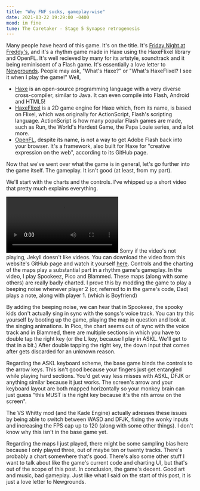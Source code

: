 ```yaml
---
title: "Why FNF sucks, gameplay-wise"
date: 2021-03-22 19:29:00 -0400
mood: im fine
tune: The Caretaker - Stage 5 Synapse retrogenesis
---
```

Many people have heard of this game. It's on the title. It's [Friday Night at Freddy's](https://ninja-muffin24.itch.io/funkin), and it's a rhythm game made in Haxe using the HaxeFlixel library and OpenFL. It's well recieved by many for its artstyle, soundtrack and it being reminiscent of a Flash game. It's essentially a love letter to [Newgrounds](https://newgrounds.com).
People may ask, "What's Haxe?" or "What's HaxeFlixel? I see it when I play the game!" Well,
- [Haxe](https://haxe.org/) is an open-source programming language with a very diverse cross-compiler, similar to Java. It can even compile into Flash, Android and HTML5!
- [HaxeFlixel](https://haxeflixel.com/) is a 2D game engine for Haxe which, from its name, is based on Flixel, which was originally for ActionScript, Flash's scripting language. ActionScript is how many popular Flash games are made, such as Run, the World's Hardest Game, the Papa Louie series, and a lot more.
- [OpenFL](https://www.openfl.org/), despite its name, is not a way to get Adobe Flash back into your browser. It's a framework, also built for Haxe for "creative expression on the web", according to its GitHub page.

Now that we've went over what the game is in general, let's go further into the game itself. The gameplay.
It isn't good (at least, from my part).

We'll start with the charts and the controls. I've whipped up a short video that pretty much explains everything.

<video controls><source src="/assets/img/fnf.mp4" type="video/mp4"></video>
Sorry if the video's not playing, Jekyll doesn't like videos. You can download the video from this website's GitHub page and watch it yourself [here](https://github.com/furcorn/furcorn.github.io/blob/master/assets/img/fnf.mp4). Controls and the charting of the maps play a substantial part in a rhythm game's gameplay. In the video, I play Spookeez, Pico and Blammed. These maps (along with some others) are really badly charted. I prove this by modding the game to play a beeping noise whenever player 2 (or, referred to in the game's code, Dad) plays a note, along with player 1. (which is Boyfriend)

By adding the beeping noise, we can hear that in Spookeez, the spooky kids don't actually sing in sync with the songs's voice track. You can try this yourself by booting up the game, playing the map in question and look at the singing animations. In Pico, the chart seems out of sync with the voice track and in Blammed, there are multiple sections in which you have to double tap the right key (or the L key, because I play in ASKL. We'll get to that in a bit.) After double tapping the right key, the down input that comes after gets discarded for an unknown reason.

Regarding the ASKL keyboard scheme, the base game binds the controls to the arrow keys. This isn't good because your fingers just get entangled while playing hard sections. You'd get way less misses with ASKL, DFJK or anything similar because it just works. The screen's arrow and your keyboard layout are both mapped horizontally so your monkey brain can just guess "this MUST is the right key because it's the nth arrow on the screen". 

The VS Whitty mod (and the Kade Engine) actually adresses these issues by being able to switch between WASD and DFJK, fixing the wonky inputs and increasing the FPS cap up to 120 (along with some other things). I don't know why this isn't in the base game yet.

Regarding the maps I just played, there might be some sampling bias here because I only played three, out of maybe ten or twenty tracks. There's probably a chart somewhere that's good. There's also some other stuff I want to talk about like the game's current code and charting UI, but that's out of the scope of this post.
In conclusion, the game's decent. Good art and music, bad gameplay. Just like what I said on the start of this post, it is just a love letter to Newgrounds.